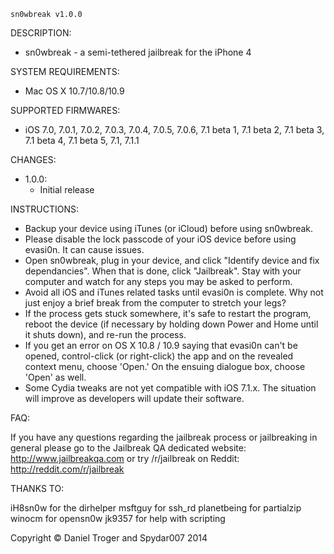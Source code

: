 ~~~~~~~~~~~~~~~~~~~~~~~~~~~~~~~~~~~~~
sn0wbreak v1.0.0
~~~~~~~~~~~~~~~~~~~~~~~~~~~~~~~~~~~~~

DESCRIPTION:

- sn0wbreak - a semi-tethered jailbreak for the iPhone 4


SYSTEM REQUIREMENTS:

- Mac OS X 10.7/10.8/10.9

SUPPORTED FIRMWARES:

- iOS 7.0, 7.0.1, 7.0.2, 7.0.3, 7.0.4, 7.0.5, 7.0.6, 7.1 beta 1, 7.1 beta 2, 7.1 beta 3, 7.1 beta 4, 7.1 beta 5, 7.1, 7.1.1

CHANGES:

- 1.0.0:
  - Initial release

INSTRUCTIONS:

- Backup your device using iTunes (or iCloud) before using sn0wbreak.
- Please disable the lock passcode of your iOS device before using evasi0n. It can cause issues.
- Open sn0wbreak, plug in your device, and click "Identify device and fix dependancies". When that is done, click "Jailbreak". Stay with your computer and watch for any steps you may be asked to perform.
- Avoid all iOS and iTunes related tasks until evasi0n is complete. Why not just enjoy a brief break from the computer to stretch your legs?
- If the process gets stuck somewhere, it's safe to restart the program, reboot the device (if necessary by holding down Power and Home until it shuts down), and re-run the process.
- If you get an error on OS X 10.8 / 10.9 saying that evasi0n can't be opened, control-click (or right-click) the app and on the revealed context menu, choose 'Open.' On the ensuing dialogue box, choose 'Open' as well.
- Some Cydia tweaks are not yet compatible with iOS 7.1.x. The situation will improve as developers will update their software.

FAQ:

If you have any questions regarding the jailbreak process or jailbreaking in general 
please go to the Jailbreak QA dedicated website: http://www.jailbreakqa.com
or try /r/jailbreak on Reddit: http://reddit.com/r/jailbreak


THANKS TO:

iH8sn0w for the dirhelper
msftguy for ssh_rd
planetbeing for partialzip
winocm for opensn0w
jk9357 for help with scripting

Copyright © Daniel Troger and Spydar007 2014
